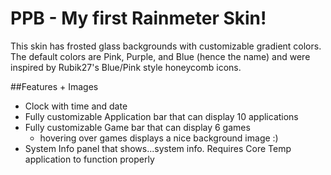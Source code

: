 # PPB - My first Rainmeter Skin!

This skin has frosted glass backgrounds with customizable gradient colors.
The default colors are Pink, Purple, and Blue (hence the name) and were inspired by Rubik27's Blue/Pink style honeycomb icons.

##Features + Images
- Clock with time and date
- Fully customizable Application bar that can display 10 applications
- Fully customizable Game bar that can display 6 games
  - hovering over games displays a nice background image :)
- System Info panel that shows...system info. Requires Core Temp application to function properly